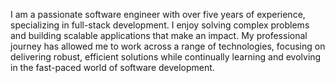 I am a passionate software engineer with over five years of experience, specializing in full-stack development. I enjoy solving complex problems and building scalable applications that make an impact. My professional journey has allowed me to work across a range of technologies, focusing on delivering robust, efficient solutions while continually learning and evolving in the fast-paced world of software development.